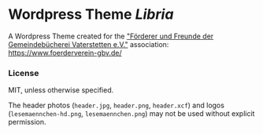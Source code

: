 # Wordpress Theme *Libria*

A Wordpress Theme created for the ["Förderer und Freunde der Gemeindebücherei Vaterstetten e.V."](https://www.foerderverein-gbv.de/) association: https://www.foerderverein-gbv.de/

### License

MIT, unless otherwise specified.

The header photos (`header.jpg`, `header.png`, `header.xcf`) and logos (`lesemaennchen-hd.png`, `lesemaennchen.png`) may not be used without explicit permission.
